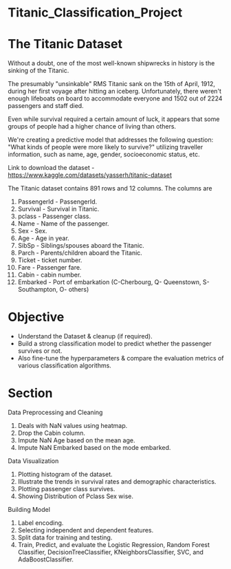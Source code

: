 # Titanic_Classification_Project
# The Titanic Dataset
Without a doubt, one of the most well-known shipwrecks in history is the sinking of the Titanic.

The presumably "unsinkable" RMS Titanic sank on the 15th of April, 1912, during her first voyage after hitting an iceberg. Unfortunately, there weren't enough lifeboats on board to accommodate everyone and 1502 out of 2224 passengers and staff died.


Even while survival required a certain amount of luck, it appears that some groups of people had a higher chance of living than others.


We're creating a predictive model that addresses the following question: "What kinds of people were more likely to survive?" utilizing traveller information, such as name, age, gender, socioeconomic status, etc.

Link to download the dataset - https://www.kaggle.com/datasets/yasserh/titanic-dataset 

The Titanic dataset contains 891 rows and 12 columns. The columns are
1. PassengerId - PassengerId.
2. Survival - Survival in Titanic.
3. pclass - Passenger class.
4. Name - Name of the passenger.
5. Sex - Sex.
6. Age - Age in year.
7. SibSp - Siblings/spouses aboard the Titanic.
8. Parch - Parents/children aboard the Titanic.
9. Ticket - ticket number.
10. Fare - Passenger fare.
11. Cabin - cabin number.
12. Embarked - Port of embarkation (C-Cherbourg, Q- Queenstown, S- Southampton, O- others)

# Objective
- Understand the Dataset & cleanup (if required).
- Build a strong classification model to predict whether the passenger survives or not.
- Also fine-tune the hyperparameters & compare the evaluation metrics of various classification algorithms.


# Section
Data Preprocessing and Cleaning

1. Deals with NaN values using heatmap.
2. Drop the Cabin column.
3. Impute NaN Age based on the mean age.
4. Impute NaN Embarked based on the mode embarked.

Data Visualization

1. Plotting histogram of the dataset.
2. Illustrate the trends in survival rates and demographic characteristics.
3. Plotting passenger class survives.
4. Showing Distribution of Pclass Sex wise.

Building Model

1. Label encoding.
2. Selecting independent and dependent features.
3. Split data for training and testing.
4. Train, Predict, and evaluate the Logistic Regression, Random Forest Classifier, DecisionTreeClassifier, KNeighborsClassifier, SVC, and AdaBoostClassifier.
